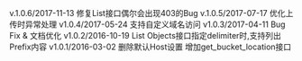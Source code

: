 v.1.0.6/2017-11-13
    修复List接口偶尔会出现403的Bug
v.1.0.5/2017-07-17
    优化上传时异常处理
v1.0.4/2017-05-24
    支持自定义域名访问
v1.0.3/2017-04-11
    Bug Fix & 文档优化
v1.0.2/2016-10-19
    List Objects接口指定delimiter时,支持列出Prefix内容
v1.0.1/2016-03-02
    删除默认Host设置
    增加get_bucket_location接口